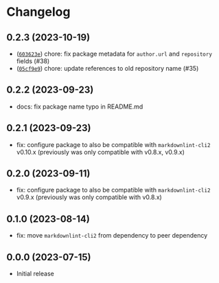 # Changelog

## 0.2.3 (2023-10-19)

 - ([`603623e`](https://github.com/neoncitylights/pkg-config/commit/603623e0b4c60f35558fbdda4aa1ff2b2221d77b)) chore: fix package metadata for `author.url` and `repository` fields (#38)
 - ([`05cf9e9`](https://github.com/neoncitylights/pkg-config/commit/603623e0b4c60f35558fbdda4aa1ff2b2221d77b)) chore: update references to old repository name (#35)

## 0.2.2 (2023-09-23)

 - docs: fix package name typo in README.md

## 0.2.1 (2023-09-23)

- fix: configure package to also be compatible with `markdownlint-cli2` v0.10.x (previously was only compatible with v0.8.x, v0.9.x)

## 0.2.0 (2023-09-11)

- fix: configure package to also be compatible with `markdownlint-cli2` v0.9.x (previously was only compatible with v0.8.x)

## 0.1.0 (2023-08-14)

 - fix: move `markdownlint-cli2` from dependency to peer dependency

## 0.0.0 (2023-07-15)

 - Initial release
